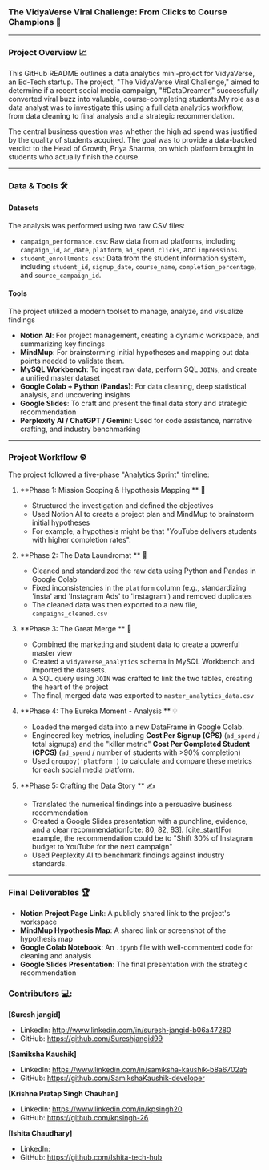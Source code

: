 ### The VidyaVerse Viral Challenge: From Clicks to Course Champions 🚀

---

### Project Overview 📈

This GitHub README outlines a data analytics mini-project for VidyaVerse, an Ed-Tech startup. The project, "The VidyaVerse Viral Challenge," aimed to determine if a recent social media campaign, "#DataDreamer," successfully converted viral buzz into valuable, course-completing students.My role as a data analyst was to investigate this using a full data analytics workflow, from data cleaning to final analysis and a strategic recommendation.

The central business question was whether the high ad spend was justified by the quality of students acquired. The goal was to provide a data-backed verdict to the Head of Growth, Priya Sharma, on which platform brought in students who actually finish the course.

---

### Data & Tools 🛠️

#### Datasets
The analysis was performed using two raw CSV files:
* `campaign_performance.csv`: Raw data from ad platforms, including `campaign_id`, `ad_date`, `platform`, `ad_spend`, `clicks`, and `impressions`.
* `student_enrollments.csv`: Data from the student information system, including `student_id`, `signup_date`, `course_name`, `completion_percentage`, and `source_campaign_id`.

#### Tools
The project utilized a modern toolset to manage, analyze, and visualize findings
* **Notion AI**: For project management, creating a dynamic workspace, and summarizing key findings
* **MindMup**: For brainstorming initial hypotheses and mapping out data points needed to validate them.
* **MySQL Workbench**: To ingest raw data, perform SQL `JOINs`, and create a unified master dataset
* **Google Colab + Python (Pandas)**: For data cleaning, deep statistical analysis, and uncovering insights
* **Google Slides**: To craft and present the final data story and strategic recommendation
* **Perplexity AI / ChatGPT / Gemini**: Used for code assistance, narrative crafting, and industry benchmarking

---

### Project Workflow ⚙️

The project followed a five-phase "Analytics Sprint" timeline:

1.  **Phase 1: Mission Scoping & Hypothesis Mapping ** 🧭
    * Structured the investigation and defined the objectives
    * Used Notion AI to create a project plan and MindMup to brainstorm initial hypotheses
    * For example, a hypothesis might be that "YouTube delivers students with higher completion rates".

2.  **Phase 2: The Data Laundromat ** 🧼
    * Cleaned and standardized the raw data using Python and Pandas in Google Colab
    * Fixed inconsistencies in the `platform` column (e.g., standardizing 'insta' and 'Instagram Ads' to 'Instagram') and removed duplicates
    * The cleaned data was then exported to a new file, `campaigns_cleaned.csv`
      
3.  **Phase 3: The Great Merge ** 🤝
    * Combined the marketing and student data to create a powerful master view
    * Created a `vidyaverse_analytics` schema in MySQL Workbench and imported the datasets.
    * A SQL query using `JOIN` was crafted to link the two tables, creating the heart of the project
    * The final, merged data was exported to `master_analytics_data.csv`
      
4.  **Phase 4: The Eureka Moment - Analysis ** 💡
    * Loaded the merged data into a new DataFrame in Google Colab.
    * Engineered key metrics, including **Cost Per Signup (CPS)** (`ad_spend` / total signups) and the "killer metric" **Cost Per Completed Student (CPCS)** (`ad_spend` / number of students with >90% completion)
    * Used `groupby('platform')` to calculate and compare these metrics for each social media platform.
  
5.  **Phase 5: Crafting the Data Story ** ✍️
    * Translated the numerical findings into a persuasive business recommendation
    * Created a Google Slides presentation with a punchline, evidence, and a clear recommendation[cite: 80, 82, 83]. [cite_start]For example, the recommendation could be to "Shift 30% of Instagram budget to YouTube for the next campaign"
    * Used Perplexity AI to benchmark findings against industry standards.

---

### Final Deliverables 🏆

* **Notion Project Page Link**: A publicly shared link to the project's workspace
* **MindMup Hypothesis Map**: A shared link or screenshot of the hypothesis map
* **Google Colab Notebook**: An `.ipynb` file with well-commented code for cleaning and analysis
* **Google Slides Presentation**: The final presentation with the strategic recommendation

### Contributors 💻:
**[Suresh jangid]**

* LinkedIn: http://www.linkedin.com/in/suresh-jangid-b06a47280
* GitHub: https://github.com/Sureshjangid99
  

**[Samiksha Kaushik]**

* LinkedIn: https://www.linkedin.com/in/samiksha-kaushik-b8a6702a5
* GitHub: https://github.com/SamikshaKaushik-developer


**[Krishna Pratap Singh Chauhan]**

* LinkedIn: https://www.linkedin.com/in/kpsingh20
* GitHub: https://github.com/kpsingh-26


**[Ishita Chaudhary]**

* LinkedIn:
* GitHub: https://github.com/Ishita-tech-hub
